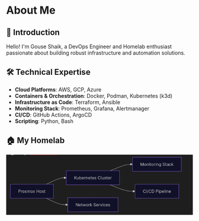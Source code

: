 # About Me

## 👋 Introduction  
Hello! I'm Gouse Shaik, a DevOps Engineer and Homelab enthusiast passionate about building robust infrastructure and automation solutions.

## 🛠️ Technical Expertise  
- **Cloud Platforms**: AWS, GCP, Azure  
- **Containers & Orchestration**: Docker, Podman, Kubernetes (k3d)  
- **Infrastructure as Code**: Terraform, Ansible  
- **Monitoring Stack**: Prometheus, Grafana, Alertmanager  
- **CI/CD**: GitHub Actions, ArgoCD  
- **Scripting**: Python, Bash  

## 🏠 My Homelab  
![Pasted image 20250621165152.png](../images/Pasted%20image%2020250621165152.png)